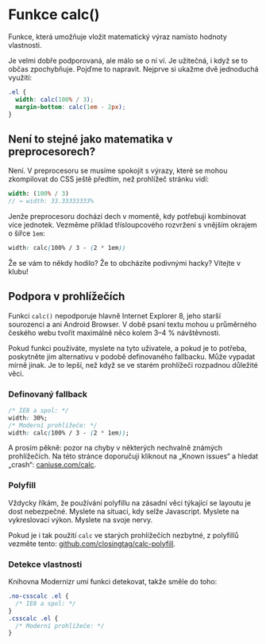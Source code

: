 # Funkce calc()

Funkce, která umožňuje vložit matematický výraz namísto hodnoty vlastnosti.

Je velmi dobře podporovaná, ale málo se o ní ví. Je užitečná, i když se to občas zpochybňuje. Pojďme to napravit. Nejprve si ukažme dvě jednoduchá využití:

```css
.el {
  width: calc(100% / 3);
  margin-bottom: calc(1em - 2px); 
}
```

## Není to stejné jako matematika v preprocesorech?

Není. V preprocesoru se musíme spokojit s výrazy, které se mohou zkompilovat do CSS ještě předtím, než prohlížeč stránku vidí:

```sass
width: (100% / 3)
// → width: 33.33333333%
```

Jenže preprocesoru dochází dech v momentě, kdy potřebuji kombinovat více jednotek. Vezměme příklad třísloupcového rozvržení s vnějším okrajem o šířce `1em`:

```css
width: calc(100% / 3 - (2 * 1em))
```

Že se vám to někdy hodilo? Že to obcházíte podivnými hacky? Vítejte v klubu!

## Podpora v prohlížečích

Funkci `calc()` nepodporuje hlavně Internet Explorer 8, jeho starší sourozenci a ani Android Browser. V době psaní textu mohou u průměrného českého webu tvořit maximálně něco kolem 3–4 % návštěvnosti. 

Pokud funkci používáte, myslete na tyto uživatele, a pokud je to potřeba, poskytněte jim alternativu v podobě definovaného fallbacku. Může vypadat mírně jinak. Je to lepší, než když se ve starém prohlížeči rozpadnou důležité věci.

### Definovaný fallback

```css
/* IE8 a spol: */
width: 30%;
/* Moderní prohlížeče: */
width: calc(100% / 3 - (2 * 1em));
```

A prosím pěkně: pozor na chyby v některých nechvalně známých prohlížečích. Na této stránce doporučuji kliknout na „Known issues“ a hledat „crash“: [caniuse.com/calc](http://caniuse.com/calc).


### Polyfill

Vždycky říkám, že používání polyfillu na zásadní věci týkající se layoutu je dost nebezpečné. Myslete na situaci, kdy selže Javascript. Myslete na vykreslovací výkon. Myslete na svoje nervy. 

Pokud je i tak použití `calc` ve starých prohlížečích nezbytné, z polyfillů vezměte tento: [github.com/closingtag/calc-polyfill](https://github.com/closingtag/calc-polyfill).

### Detekce vlastnosti

Knihovna Modernizr umí funkci detekovat, takže směle do toho:

```css
.no-csscalc .el {
  /* IE8 a spol: */
}
.csscalc .el {
  /* Moderní prohlížeče: */
}
```
